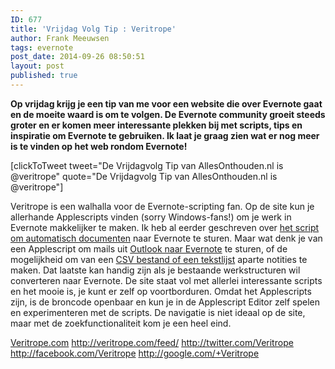 ```yaml
---
ID: 677
title: 'Vrijdag Volg Tip : Veritrope'
author: Frank Meeuwsen
tags: evernote
post_date: 2014-09-26 08:50:51
layout: post
published: true
---
```

<strong>Op vrijdag krijg je een tip van me voor een website die over Evernote gaat en de moeite waard is om te volgen. De Evernote community groeit steeds groter en er komen meer interessante plekken bij met scripts, tips en inspiratie om Evernote te gebruiken. Ik laat je graag zien wat er nog meer is te vinden op het web rondom Evernote!</strong>
<!--more-->

[clickToTweet tweet="De Vrijdagvolg Tip van AllesOnthouden.nl is @veritrope" quote="De Vrijdagvolg Tip van AllesOnthouden.nl is @veritrope"]

Veritrope is een walhalla voor de Evernote-scripting fan. Op de site kun je allerhande Applescripts vinden (sorry Windows-fans!) om je werk in Evernote makkelijker te maken. Ik heb al eerder geschreven over <a href="http://allesonthouden.nl/importeer-in-osx/">het script om automatisch documenten</a> naar Evernote te sturen. Maar wat denk je van een Applescript om mails uit <a href="http://veritrope.com/code/outlook-2011-to-evernote/">Outlook naar Evernote</a> te sturen, of de mogelijkheid om van een <a href="http://veritrope.com/code/evernote-csv-and-text-file-importer/">CSV bestand of een tekstlijst</a> aparte notities te maken. Dat laatste kan handig zijn als je bestaande werkstructuren wil converteren naar Evernote. De site staat vol met allerlei interessante scripts en het mooie is, je kunt er zelf op voortborduren. Omdat het Applescripts zijn, is de broncode openbaar en kun je in de Applescript Editor zelf spelen en experimenteren met de scripts. De navigatie is niet ideaal op de site, maar met de zoekfunctionaliteit kom je een heel eind.

<i class="fa fa-home"></i> <a href="http://veritrope.com/code_type/evernote">Veritrope.com</a>
<i class="fa fa-rss"></i> <a href="http://veritrope.com/feed/">http://veritrope.com/feed/</a>
<i class="fa fa-twitter"></i> <a href="http://twitter.com/Veritrope">http://twitter.com/Veritrope</a>
<i class="fa fa-facebook"></i> <a href="http://facebook.com/Veritrope">http://facebook.com/Veritrope</a>
<i class="fa fa-google-plus"></i> <a href="http://google.com/+Veritrope">http://google.com/+Veritrope</a>
